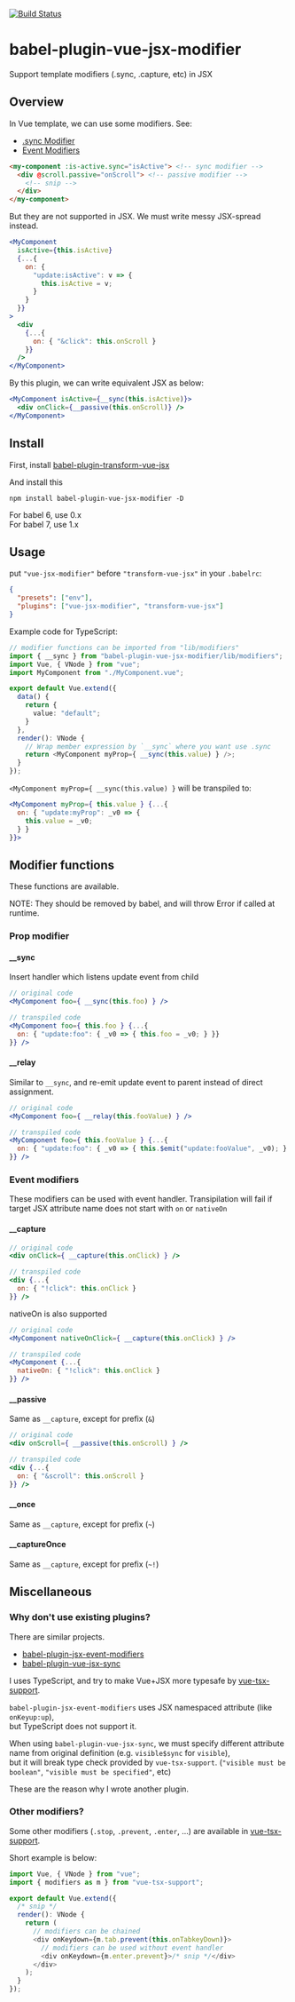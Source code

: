 [![Build Status](https://travis-ci.org/wonderful-panda/babel-plugin-vue-jsx-modifier.svg?branch=master)](https://travis-ci.org/wonderful-panda/babel-plugin-vue-jsx-modifier)

# babel-plugin-vue-jsx-modifier

Support template modifiers (.sync, .capture, etc) in JSX

## Overview

In Vue template, we can use some modifiers. See:

- [.sync Modifier](https://vuejs.org/v2/guide/components.html#sync-Modifier)
- [Event Modifiers](https://vuejs.org/v2/guide/events.html#Event-Modifiers)

```html
<my-component :is-active.sync="isActive"> <!-- sync modifier -->
  <div @scroll.passive="onScroll"> <!-- passive modifier -->
    <!-- snip -->
  </div>
</my-component>
```

But they are not supported in JSX. We must write messy JSX-spread instead.

```jsx
<MyComponent
  isActive={this.isActive}
  {...{
    on: {
      "update:isActive": v => {
        this.isActive = v;
      }
    }
  }}
>
  <div
    {...{
      on: { "&click": this.onScroll }
    }}
  />
</MyComponent>
```

By this plugin, we can write equivalent JSX as below:

```jsx
<MyComponent isActive={__sync(this.isActive)}>
  <div onClick={__passive(this.onScroll)} />
</MyComponent>
```

## Install

First, install [babel-plugin-transform-vue-jsx](https://github.com/vuejs/babel-plugin-transform-vue-jsx)

And install this

```
npm install babel-plugin-vue-jsx-modifier -D
```

For babel 6, use 0.x  
For babel 7, use 1.x

## Usage

put `"vue-jsx-modifier"` before `"transform-vue-jsx"` in your `.babelrc`:

```json
{
  "presets": ["env"],
  "plugins": ["vue-jsx-modifier", "transform-vue-jsx"]
}
```

Example code for TypeScript:

```typescript
// modifier functions can be imported from "lib/modifiers"
import { __sync } from "babel-plugin-vue-jsx-modifier/lib/modifiers";
import Vue, { VNode } from "vue";
import MyComponent from "./MyComponent.vue";

export default Vue.extend({
  data() {
    return {
      value: "default";
    }
  },
  render(): VNode {
    // Wrap member expression by `__sync` where you want use .sync
    return <MyComponent myProp={ __sync(this.value) } />;
  }
});
```

`<MyComponent myProp={ __sync(this.value) }` will be transpiled to:

```jsx
<MyComponent myProp={ this.value } {...{
  on: { "update:myProp": _v0 => {
    this.value = _v0;
  } }
}}>
```

## Modifier functions

These functions are available.

NOTE: They should be removed by babel, and will throw Error if called at runtime.

### Prop modifier

#### \_\_sync

Insert handler which listens update event from child

```jsx
// original code
<MyComponent foo={ __sync(this.foo) } />

// transpiled code
<MyComponent foo={ this.foo } {...{
  on: { "update:foo": { _v0 => { this.foo = _v0; } }}
}} />
```

#### \_\_relay

Similar to `__sync`, and re-emit update event to parent instead of direct assignment.

```jsx
// original code
<MyComponent foo={ __relay(this.fooValue) } />

// transpiled code
<MyComponent foo={ this.fooValue } {...{
  on: { "update:foo": { _v0 => { this.$emit("update:fooValue", _v0); } }}
}} />
```

### Event modifiers

These modifiers can be used with event handler.
Transipilation will fail if target JSX attribute name does not start with `on` or `nativeOn`

#### \_\_capture

```jsx
// original code
<div onClick={ __capture(this.onClick) } />

// transpiled code
<div {...{
  on: { "!click": this.onClick }
}} />
```

nativeOn is also supported

```jsx
// original code
<MyComponent nativeOnClick={ __capture(this.onClick) } />

// transpiled code
<MyComponent {...{
  nativeOn: { "!click": this.onClick }
}} />
```

#### \_\_passive

Same as `__capture`, except for prefix (`&`)

```jsx
// original code
<div onScroll={ __passive(this.onScroll) } />

// transpiled code
<div {...{
  on: { "&scroll": this.onScroll }
}} />
```

#### \_\_once

Same as `__capture`, except for prefix (`~`)

#### \_\_captureOnce

Same as `__capture`, except for prefix (`~!`)

## Miscellaneous

### Why don't use existing plugins?

There are similar projects.

- [babel-plugin-jsx-event-modifiers](https://github.com/nickmessing/babel-plugin-jsx-event-modifiers)
- [babel-plugin-vue-jsx-sync](https://github.com/njleonzhang/babel-plugin-vue-jsx-sync)

I uses TypeScript, and try to make Vue+JSX more typesafe by [vue-tsx-support](https://github.com/wonderful-panda/vue-tsx-support).

`babel-plugin-jsx-event-modifiers` uses JSX namespaced attribute (like `onKeyup:up`),  
but TypeScript does not support it.

When using `babel-plugin-vue-jsx-sync`, we must specify different attribute name from original definition
(e.g. `visible$sync` for `visible`),  
but it will break type check provided by `vue-tsx-support`.
(`"visible must be boolean"`, `"visible must be specified"`, etc)

These are the reason why I wrote another plugin.

### Other modifiers?

Some other modifiers (`.stop`, `.prevent`, `.enter`, ...) are available in [vue-tsx-support](https://github.com/wonderful-panda/vue-tsx-support).

Short example is below:

```typescript
import Vue, { VNode } from "vue";
import { modifiers as m } from "vue-tsx-support";

export default Vue.extend({
  /* snip */
  render(): VNode {
    return (
      // modifiers can be chained
      <div onKeydown={m.tab.prevent(this.onTabkeyDown)}>
        // modifiers can be used without event handler
        <div onKeydown={m.enter.prevent}>/* snip */</div>
      </div>
    );
  }
});
```
